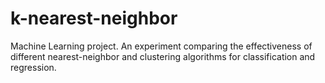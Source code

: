 # k-nearest-neighbor
Machine Learning project. An experiment comparing the effectiveness of different nearest-neighbor and clustering algorithms for classification and regression. 
